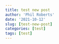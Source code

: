 ```yaml
---
title: test new post
author: 'Phil Roberts'
date: '2021-10-12'
slug: [test-new-post]
categories: [test]
tags: [test]
---
```

